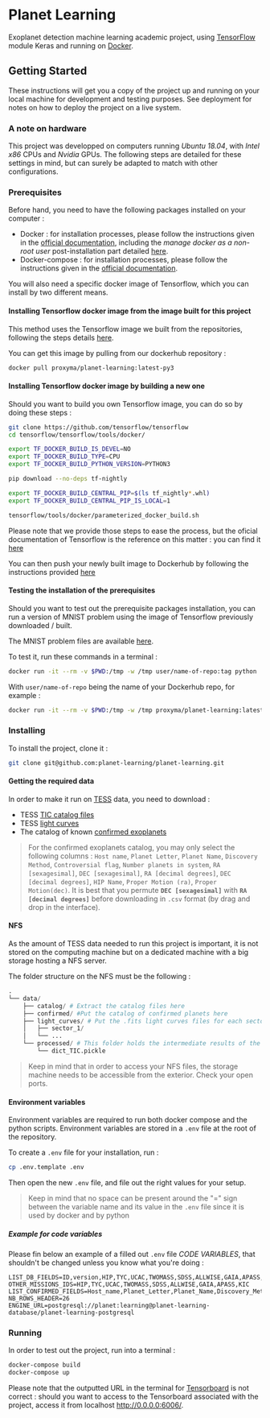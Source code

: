 # Planet Learning

Exoplanet detection machine learning academic project, using [TensorFlow](https://www.tensorflow.org/) module Keras and running on [Docker](https://www.docker.com/).

## Getting Started

These instructions will get you a copy of the project up and running on your local machine for development and testing purposes. See deployment for notes on how to deploy the project on a live system.

### A note on hardware

This project was developped on computers running *Ubuntu 18.04*, with *Intel x86* CPUs and *Nvidia* GPUs. The following steps are detailed for these settings in mind, but can surely be adapted to match with other configurations.

### Prerequisites

Before hand, you need to have the following packages installed on your computer : 

* Docker : for installation processes, please follow the instructions given in the [official documentation](https://docs.docker.com/install/linux/docker-ce/ubuntu/), including the *manage docker as a non-root user* post-installation part detailed [here](https://docs.docker.com/install/linux/linux-postinstall/).
* Docker-compose : for installation processes, please follow the instructions given in the [official documentation](https://docs.docker.com/install/linux/docker-ce/ubuntu/).

You will also need a specific docker image of Tensorflow, which you can install by two different means.

#### Installing Tensorflow docker image from the image built for this project

This method uses the Tensorflow image we built from the repositories, following the steps details [here](https://github.com/tensorflow/tensorflow/tree/master/tensorflow/tools/docker).

You can get this image by pulling from our dockerhub repository : 

```sh
docker pull proxyma/planet-learning:latest-py3
```

#### Installing Tensorflow docker image by building a new one

Should you want to build you own Tensorflow image, you can do so by doing these steps :

```sh
git clone https://github.com/tensorflow/tensorflow
cd tensorflow/tensorflow/tools/docker/

export TF_DOCKER_BUILD_IS_DEVEL=NO
export TF_DOCKER_BUILD_TYPE=CPU
export TF_DOCKER_BUILD_PYTHON_VERSION=PYTHON3

pip download --no-deps tf-nightly

export TF_DOCKER_BUILD_CENTRAL_PIP=$(ls tf_nightly*.whl)
export TF_DOCKER_BUILD_CENTRAL_PIP_IS_LOCAL=1

tensorflow/tools/docker/parameterized_docker_build.sh
```

Please note that we provide those steps to ease the process, but the oficial documentation of Tensorflow is the reference on this matter : you can find it [here](https://github.com/tensorflow/tensorflow/tree/master/tensorflow/tools/dockerfiles)

You can then push your newly built image to Dockerhub by following the instructions provided [here](https://docs.docker.com/docker-hub/repos/)

#### Testing the installation of the prerequisites

Should you want to test out the prerequisite packages installation, you can run a version of MNIST problem using the image of Tensorflow previously downloaded / built.

The MNIST problem files are available [here](https://github.com/tensorflow/tensorflow/tree/master/tensorflow/examples/tutorials/mnist).

To test it, run these commands in a terminal : 

```sh
docker run -it --rm -v $PWD:/tmp -w /tmp user/name-of-repo:tag python ./hello_world.py
```

With ```user/name-of-repo``` being the name of your Dockerhub repo, for example : 

```sh
docker run -it --rm -v $PWD:/tmp -w /tmp proxyma/planet-learning:latest-py3 python ./hello_world.py
```

### Installing

To install the project, clone it : 

```sh
git clone git@github.com:planet-learning/planet-learning.git
```

#### Getting the required data

In order to make it run on [TESS](https://fr.wikipedia.org/wiki/Transiting_Exoplanet_Survey_Satellite) data, you need to download : 

- TESS [TIC catalog files](https://archive.stsci.edu/tess/tic_ctl.html)
- TESS [light curves](http://archive.stsci.edu/tess/bulk_downloads/bulk_downloads_ffi-tp-lc-dv.html)
- The catalog of known [confirmed exoplanets](https://exoplanetarchive.ipac.caltech.edu/cgi-bin/TblView/nph-tblView?app=ExoTbls&config=planets)

>For the confirmed exoplanets catalog, you may only select the following columns : `Host name`, `Planet Letter`, `Planet Name`, `Discovery Method`, `Controversial flag`, `Number planets in system`, `RA [sexagesimal]`, `DEC [sexagesimal]`, `RA [decimal degrees]`, `DEC [decimal degrees]`, `HIP Name`, `Proper Motion (ra)`, `Proper Motion(dec)`.
>It is best that you permute **`DEC [sexagesimal]`** with **`RA [decimal degrees]`** before downloading in `.csv` format (by drag and drop in the interface).

#### NFS

As the amount of TESS data needed to run this project is important, it is not stored on the computing machine but on a dedicated machine with a big storage hosting a NFS server.

The folder structure on the NFS must be the following :

```py
.
└── data/
    ├── catalog/ # Extract the catalog files here
    ├── confirmed/ #Put the catalog of confirmed planets here
    ├── light_curves/ # Put the .fits light curves files for each sector here
    │   ├── sector_1/
    │   └── ...
    └── processed/ # This folder holds the intermediate results of the scripts
        └── dict_TIC.pickle
```

>Keep in mind that in order to access your NFS files, the storage machine needs to be accessible from the exterior. Check your open ports.

#### Environment variables

Environment variables are required to run both docker compose and the python scripts. Environment variables are stored in a `.env` file at the root of the repository.

To create a `.env` file for your installation, run :

```sh
cp .env.template .env
```

Then open the new `.env` file, and file out the right values for your setup.

>Keep in mind that no space can be present around the "=" sign between the variable name and its value in the `.env` file since it is used by docker and by python

##### Example for code variables

Please fin below an example of a filled out `.env` file *CODE VARIABLES*, that shouldn't be changed unless you know what you're doing :

```
LIST_DB_FIELDS=ID,version,HIP,TYC,UCAC,TWOMASS,SDSS,ALLWISE,GAIA,APASS,KIC,objType,typeSrc,ra,dec
OTHER_MISSIONS_IDS=HIP,TYC,UCAC,TWOMASS,SDSS,ALLWISE,GAIA,APASS,KIC
LIST_CONFIRMED_FIELDS=Host_name,Planet_Letter,Planet_Name,Discovery_Method,Controversial_flag,Number_planets_in_system,Orbital_Period,Ra_sex,Ra_deg,Dec_sex,Dec_deg,HIP_Name,Proper_Motion_RA,Proper_Motion_DEC
NB_ROWS_HEADER=26
ENGINE_URL=postgresql://planet:learning@planet-learning-database/planet-learning-postgresql
```

### Running

In order to test out the project, run into a terminal :

```sh
docker-compose build
docker-compose up
```

Please note that the outputted URL in the terminal for [Tensorboard]() is not correct : should you want to access to the Tensorboard associated with the project, access it from localhost http://0.0.0.0:6006/.